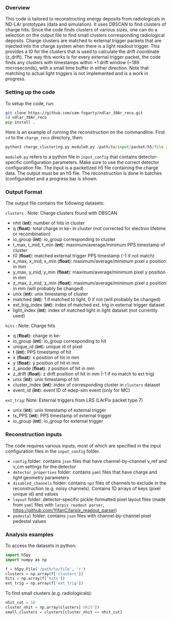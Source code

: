 ### Overview
This code is tailored to reconstructing energy deposits from radiologicals in ND-LAr prototypes (data and simulation). It uses DBSCAN to find clusters of charge hits. Since the code finds clusters of various sizes, one can do a selection on the output file to find small clusters corresponding radiological deposits. Charge clusters are matched to external trigger packets that are injected into the charge system when there is a light readout trigger. This provides a t0 for the clusters that is used to calculate the drift coordinate (z_drift). The way this works is for every external trigger packet, the code finds any clusters with timestamps within +1 drift window (~189 microseconds), with a small time buffer in either direction. Note that matching to actual light triggers is not implemented and is a work in progress.

### Setting up the code
To setup the code, run:
```bash
git clone https://github.com/sam-fogarty/ndlar_39Ar_reco.git
cd ndlar_39Ar_reco
pip install .
```

Here is an example of running the reconstruction on the commandline. First `cd` to the `charge_reco` directory, then:
```python
python3 charge_clustering.py module0.py /path/to/input/packet/h5/file /path/to/output/h5/file
```
`module0.py` refers to a python file in `input_config` that contains detector-specific configuration parameters. Make sure to use the correct detector configuration file. The input is a packetized h5 file containing the charge data. The output must be an h5 file. The reconstruction is done in batches (configurable) and a progress bar is shown. 

### Output Format
The output file contains the following datasets:

`clusters` : Note: Charge clusters found with DBSCAN 
 - nhit (**int**): number of hits in cluster
 - q (**float**): total charge in ke- in cluster (not corrected for electron lifetime or recombination)
 - io_group (**int**): io_group corresponding to cluster
 - t_max, t_mid, t_min (**int**): maximum/average/minimum PPS timestamp of cluster
 - t0 (**float**): matched external trigger PPS timestamp (-1 if not match)
 - x_max, x_mid, x_min (**float**): maximum/average/minimum pixel x position in mm
 - y_max, y_mid, y_min (**float**): maximum/average/minimum pixel y position in mm
 - z_max, z_mid, z_min (**float**): maximum/average/minimum pixel z position in mm (will probably be changed)
 - unix (**int**): unix timestamp of cluster
 - matched (**int**): 1 if matched to light, 0 if not (will probably be changed)
 - ext_trig_index (**int**): index of matched ext. trig in external trigger dataset
 - light_index (**int**): index of matched light in light dataset (not currently used)

`hits` : Note: Charge hits
 - q (**float**): charge in ke-
 - io_group (**int**): io_group corresponding to hit
 - unique_id (**int**): unique id of pixel
 - t (**int**): PPS timestamp of hit
 - x (**float**): x position of hit in mm
 - y (**float**): y position of hit in mm
 - z_anode (**float**): z position of hit in mm
 - z_drift (**float**): z drift position of hit in mm (-1 if no match to ext trig)
 - unix (**int**): unix timestamp of hit
 - cluster_index (**int**): index of corresponding cluster in `clusters` dataset
 - event_id (**int**): event ID of edep-sim event (only for MC)

`ext_trig`: Note: External triggers from LRS (LArPix packet type 7)
 - unix (**int**): unix timestamp of external trigger
 - ts_PPS (**int**): PPS timestamp of external trigger
 - io_group (**int**): io_group for external trigger

### Reconstruction inputs
The code requires various inputs, most of which are specified in the input configuration files in the `input_config` folder. 

- `config` folder: contains `json` files that have channel-by-channel v_ref and v_cm settings for the detector
- `detector_properties` folder: contains `yaml` files that have charge and light geometry parameters
- `disabled_channels` folder: contains `npz` files of channels to exclude in the reconstruction (e.g. noisy channels). Contains 1D arrays of keys (pixel unique id) and values
- `layout` folder: detector-specific pickle-formatted pixel layout files (made from `yaml` files with `larpix readout parser`, https://github.com/YifanC/larpix_readout_parser)
- `pedestal` folder: contains `json` files with channel-by-channel pixel pedestal values

### Analysis examples
To access the datasets in python:
```python
import h5py
import numpy as np

f = h5py.File('/path/to/file', 'r')
clusters = np.array(f['clusters'])
hits = np.array(f['hits'])
ext_trig = np.array(f['ext_trig'])
```
To find small clusters (e.g. radiologicals):
```python
nhit_cut = 10
cluster_nhit = np.array(clusters['nhit'])
small_clusters = clusters[cluster_nhit <= nhit_cut]
